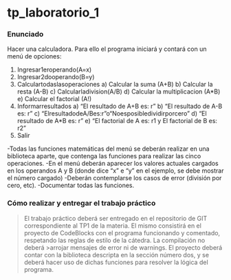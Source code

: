 # tp_laboratorio_1

### Enunciado
Hacer una calculadora. Para ello el programa iniciará y contará con un menú de opciones:
1. Ingresar1eroperando(A=x)
2. Ingresar2dooperando(B=y)
3. Calculartodaslasoperaciones
a) Calcular la suma (A+B)
b) Calcular la resta (A-B)
c) Calcularladivision(A/B)
d) Calcular la multiplicacion (A*B) e) Calcular el factorial (A!)
4. Informarresultados
a) “El resultado de A+B es: r”
b) “El resultado de A-B es: r”
c) “ElresultadodeA/Bes:r”o“Noesposibledividirporcero” d) “El resultado de A*B es: r”
e) “El factorial de A es: r1 y El factorial de B es: r2”
5. Salir

-Todas las funciones matemáticas del menú se deberán realizar en una biblioteca aparte, que contenga las funciones para realizar las cinco operaciones.
-En el menú deberán aparecer los valores actuales cargados en los operandos A y B (donde dice “x” e “y” en el ejemplo, se debe mostrar el número cargado)
-Deberán contemplarse los casos de error (división por cero, etc).
-Documentar todas las funciones.

### Cómo realizar y entregar el trabajo práctico
>El trabajo práctico deberá ser entregado en el repositorio de GIT correspondiente al TP1 de la materia.
>El mismo consistirá en el proyecto de CodeBlocks con el programa funcionando y comentado, respetando las reglas de estilo de la cátedra. La compilación no deberá >arrojar mensajes de error ni de warnings.
>El proyecto deberá contar con la biblioteca descripta en la sección número dos, y se deberá hacer uso de dichas funciones para resolver la lógica del programa.
